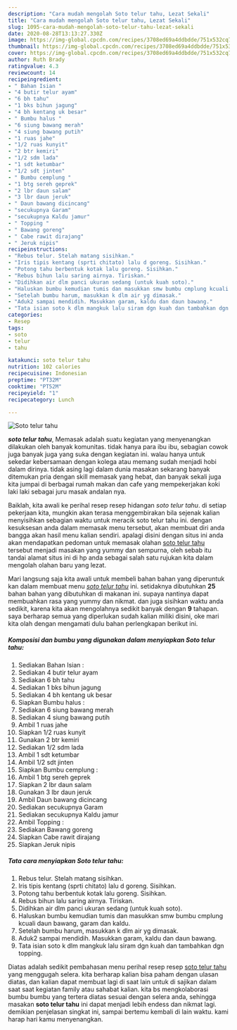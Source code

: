 ```yaml
---
description: "Cara mudah mengolah Soto telur tahu, Lezat Sekali"
title: "Cara mudah mengolah Soto telur tahu, Lezat Sekali"
slug: 1095-cara-mudah-mengolah-soto-telur-tahu-lezat-sekali
date: 2020-08-28T13:13:27.330Z
image: https://img-global.cpcdn.com/recipes/3708ed69a4ddbdde/751x532cq70/soto-telur-tahu-foto-resep-utama.jpg
thumbnail: https://img-global.cpcdn.com/recipes/3708ed69a4ddbdde/751x532cq70/soto-telur-tahu-foto-resep-utama.jpg
cover: https://img-global.cpcdn.com/recipes/3708ed69a4ddbdde/751x532cq70/soto-telur-tahu-foto-resep-utama.jpg
author: Ruth Brady
ratingvalue: 4.3
reviewcount: 14
recipeingredient:
- " Bahan Isian "
- "4 butir telur ayam"
- "6 bh tahu"
- "1 bks bihun jagung"
- "4 bh kentang uk besar"
- " Bumbu halus "
- "6 siung bawang merah"
- "4 siung bawang putih"
- "1 ruas jahe"
- "1/2 ruas kunyit"
- "2 btr kemiri"
- "1/2 sdm lada"
- "1 sdt ketumbar"
- "1/2 sdt jinten"
- " Bumbu cemplung "
- "1 btg sereh geprek"
- "2 lbr daun salam"
- "3 lbr daun jeruk"
- " Daun bawang dicincang"
- "secukupnya Garam"
- "secukupnya Kaldu jamur"
- " Topping "
- " Bawang goreng"
- " Cabe rawit dirajang"
- " Jeruk nipis"
recipeinstructions:
- "Rebus telur. Stelah matang sisihkan."
- "Iris tipis kentang (sprti chitato) lalu d goreng. Sisihkan."
- "Potong tahu berbentuk kotak lalu goreng. Sisihkan."
- "Rebus bihun lalu saring airnya. Tiriskan."
- "Didihkan air dlm panci ukuran sedang (untuk kuah soto)."
- "Haluskan bumbu kemudian tumis dan masukkan smw bumbu cmplung kcuali daun bawang, garam dan kaldu."
- "Setelah bumbu harum, masukkan k dlm air yg dimasak."
- "Aduk2 sampai mendidih. Masukkan garam, kaldu dan daun bawang."
- "Tata isian soto k dlm mangkuk lalu siram dgn kuah dan tambahkan dgn topping."
categories:
- Resep
tags:
- soto
- telur
- tahu

katakunci: soto telur tahu 
nutrition: 102 calories
recipecuisine: Indonesian
preptime: "PT32M"
cooktime: "PT52M"
recipeyield: "1"
recipecategory: Lunch

---
```



![Soto telur tahu](https://img-global.cpcdn.com/recipes/3708ed69a4ddbdde/751x532cq70/soto-telur-tahu-foto-resep-utama.jpg)

<b><i>soto telur tahu</i></b>, Memasak adalah suatu kegiatan yang menyenangkan dilakukan oleh banyak komunitas. tidak hanya para ibu ibu, sebagian cowok juga banyak juga yang suka dengan kegiatan ini. walau hanya untuk sekedar kebersamaan dengan kolega atau memang sudah menjadi hobi dalam dirinya. tidak asing lagi dalam dunia masakan sekarang banyak ditemukan pria dengan skill memasak yang hebat, dan banyak sekali juga kita jumpai di berbagai rumah makan dan cafe yang mempekerjakan koki laki laki sebagai juru masak andalan nya.

Baiklah, kita awali ke perihal resep resep hidangan <i>soto telur tahu</i>. di setiap pekerjaan kita, mungkin akan terasa menggembirakan bila sejenak kalian menyisihkan sebagian waktu untuk meracik soto telur tahu ini. dengan kesuksesan anda dalam memasak menu tersebut, akan membuat diri anda bangga akan hasil menu kalian sendiri. apalagi disini dengan situs ini anda akan mendapatkan pedoman untuk memasak olahan <u>soto telur tahu</u> tersebut menjadi masakan yang yummy dan sempurna, oleh sebab itu tandai alamat situs ini di hp anda sebagai salah satu rujukan kita dalam mengolah olahan baru yang lezat.




Mari langsung saja kita awali untuk membeli bahan bahan yang diperuntuk kan dalam membuat menu <u><i>soto telur tahu</i></u> ini. setidaknya dibutuhkan <b>25</b> bahan bahan yang dibutuhkan di makanan ini. supaya nantinya dapat membuahkan rasa yang yummy dan nikmat. dan juga sisihkan waktu anda sedikit, karena kita akan mengolahnya sedikit banyak dengan <b>9</b> tahapan. saya berharap semua yang diperlukan sudah kalian miliki disini, oke mari kita olah dengan mengamati dulu bahan perlengkapan berikut ini.

<!--inarticleads1-->

##### Komposisi dan bumbu yang digunakan dalam menyiapkan Soto telur tahu:

1. Sediakan  Bahan Isian :
1. Sediakan 4 butir telur ayam
1. Sediakan 6 bh tahu
1. Sediakan 1 bks bihun jagung
1. Sediakan 4 bh kentang uk besar
1. Siapkan  Bumbu halus :
1. Sediakan 6 siung bawang merah
1. Sediakan 4 siung bawang putih
1. Ambil 1 ruas jahe
1. Siapkan 1/2 ruas kunyit
1. Gunakan 2 btr kemiri
1. Sediakan 1/2 sdm lada
1. Ambil 1 sdt ketumbar
1. Ambil 1/2 sdt jinten
1. Siapkan  Bumbu cemplung :
1. Ambil 1 btg sereh geprek
1. Siapkan 2 lbr daun salam
1. Gunakan 3 lbr daun jeruk
1. Ambil  Daun bawang dicincang
1. Sediakan secukupnya Garam
1. Sediakan secukupnya Kaldu jamur
1. Ambil  Topping :
1. Sediakan  Bawang goreng
1. Siapkan  Cabe rawit dirajang
1. Siapkan  Jeruk nipis




<!--inarticleads2-->

##### Tata cara menyiapkan Soto telur tahu:

1. Rebus telur. Stelah matang sisihkan.
1. Iris tipis kentang (sprti chitato) lalu d goreng. Sisihkan.
1. Potong tahu berbentuk kotak lalu goreng. Sisihkan.
1. Rebus bihun lalu saring airnya. Tiriskan.
1. Didihkan air dlm panci ukuran sedang (untuk kuah soto).
1. Haluskan bumbu kemudian tumis dan masukkan smw bumbu cmplung kcuali daun bawang, garam dan kaldu.
1. Setelah bumbu harum, masukkan k dlm air yg dimasak.
1. Aduk2 sampai mendidih. Masukkan garam, kaldu dan daun bawang.
1. Tata isian soto k dlm mangkuk lalu siram dgn kuah dan tambahkan dgn topping.




Diatas adalah sedikit pembahasan menu perihal resep resep <u>soto telur tahu</u> yang menggugah selera. kita berharap kalian bisa paham dengan ulasan diatas, dan kalian dapat membuat lagi di saat lain untuk di sajikan dalam saat saat kegiatan family atau sahabat kalian. kita bs mengkolaborasi bumbu bumbu yang tertera diatas sesuai dengan selera anda, sehingga masakan <b>soto telur tahu</b> ini dapat menjadi lebih endess dan nikmat lagi. demikian penjelasan singkat ini, sampai bertemu kembali di lain waktu. kami harap hari kamu menyenangkan.
